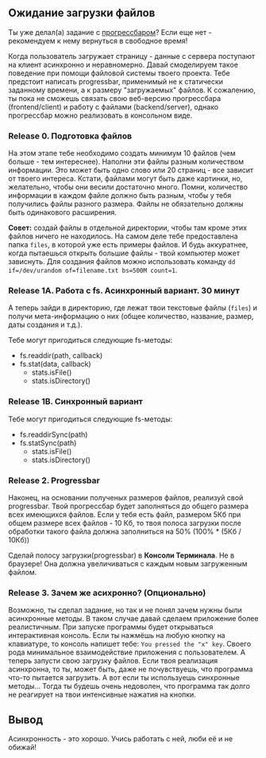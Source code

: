 ## Ожидание загрузки файлов

Ты уже делал(а) задание c [прогрессбаром](https://github.com/Elbrus-Bootcamp/extra-algorithm-progressbar)? Если еще нет - рекомендуем к нему вернуться в свободное время!

Когда пользователь загружает страницу - данные с сервера поступают на клиент асинхронно и неравномерно. Давай смоделируем такое поведение при помощи файловой системы твоего проекта. Тебе предстоит написать progressbar, применимый не к статически заданному времени, а к размеру "загружаемых" файлов. К сожалению, ты пока не сможешь связать свою веб-версию прогрессбара (frontend/client) и работу с файлами (backend/server), однако прогрессбар можно реализовать в консольном виде.

### Release 0. Подготовка файлов
На этом этапе тебе необходимо создать минимум 10 файлов (чем больше - тем интереснее). Наполни эти файлы разным количеством информации. Это может быть одно слово или 20 страниц - все зависит от твоего интереса. Кстати, файлами могут быть даже картинки, но, желательно, чтобы они весили достаточно много. Помни, количество информации в каждом файле должно быть разным, чтобы у тебя получились файлы разного размера. Файлы не обязательно должны быть одинакового расширения.

**Совет:** создай файлы в отдельной директории, чтобы там кроме этих файлов ничего не находилось. На самом деле тебе предоставлена папка `files`, в которой уже есть примеры файлов. И будь аккуратнее, когда пытаешься открыть большие файлы - твой компьютер может зависнуть. Для создания файлов можно использовать команду `dd if=/dev/urandom of=filename.txt bs=500M count=1`.

### Release 1A. Работа с fs. Асинхронный вариант. 30 минут
А теперь зайди в директорию, где лежат твои текстовые файлы (`files`) и получи мета-информацию о них (общее количество, название, размер, даты создания и т.д.).

Тебе могут пригодиться следующие fs-методы:
- fs.readdir(path, callback)
- fs.stat(data, callback)
  - stats.isFile()
  - stats.isDirectory()

### Release 1B. Синхронный вариант

Тебе могут пригодиться следующие fs-методы:
- fs.readdirSync(path)
- fs.statSync(path)
  - stats.isFile()
  - stats.isDirectory()
 
### Release 2. Progressbar
Наконец, на основании полученых размеров файлов, реализуй свой progressbar. Твой прогрессбар будет заполняться до общего размера всех имеющихся файлов. Если у тебя есть файл, размером 5Кб при общем размере всех файлов - 10 Кб, то твоя полоса загрузки после обработки такого файла должна заполниться на 50% (100% * (5Кб / 10Кб))

Сделай полосу загрузки(progressbar) в **Консоли Терминала**. Не в браузере! Она должна увеличиваться с каждым новым загруженным файлом.

### Release 3. Зачем же асихронно? (Опционально)

Возможно, ты сделал задание, но так и не понял зачем нужны были асинхронные методы. В таком случае давай сделаем приложение более реалистичным. При запуске программы будет открываться интерактивная консоль. Если ты нажмёшь на любую кнопку на клавиатуре, то консоль напишет тебе: `You pressed the "x" key`. Своего рода минимальное взаимодействие приложения с пользователем. А теперь запусти свою загрузку файлов. Если твоя реализация асинхронна, то ты, может быть, даже не почувствуешь, что программа что-то пытается загрузить. А вот если ты используешь синхронные методы... Тогда ты будешь очень недоволен, что программа так долго не реагирует на твои интенсивные нажатия на кнопки.

## Вывод

Асинхронность - это хорошо. Учись работать с ней, люби её и не обижай!
